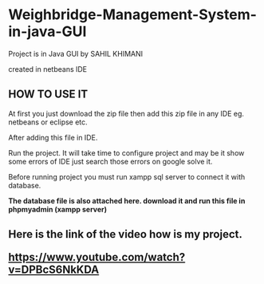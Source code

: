 # Weighbridge-Management-System-in-java-GUI

Project is in Java GUI by SAHIL KHIMANI

created in netbeans IDE

<h2>HOW TO USE IT</h2>

At first you just download the zip file then add this zip file in any IDE eg. netbeans or eclipse etc.

After adding this file in IDE. 

Run the project. It will take time to configure project and may be it show some errors of IDE just search those errors on google solve it.

Before running project you must run xampp sql server to connect it with database. 

<b>The database file is also attached here. download it and run this file in phpmyadmin (xampp server)</b>

<h2>Here is the link of the video how is my project.

https://www.youtube.com/watch?v=DPBcS6NkKDA </h2>
